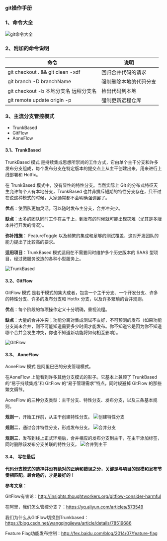 ### git操作手册

### 1、命令大全

![git命令大全](https://s1.ax1x.com/2020/10/12/027NMd.jpg)

### 2、附加的命令说明

| 命令                                  | 说明                   |
| ------------------------------------- | ---------------------- |
| git checkout . && git clean -xdf      | 回归合并代码的请求     |
| git branch -D branchName              | 强制删除本地的代码分支 |
| git checkout -b 本地分支名 远程分支名 | 检出代码到本地         |
| git remote update origin -p           | 强制更新远程仓库       |

### 3、主流分支管控模式

- TrunkBased
- GitFlow
- AoneFlow

#### 3.1、TrunkBased

TrunkBased 模式 是持续集成思想所崇尚的工作方式，它由单个主干分支和许多发布分支组成，每个发布分支在特定版本的提交点上从主干创建出来，用来进行上线部署和 Hotfix。

在 TrunkBased 模式中，没有显性的特性分支。当然实际上 Git 的分布式特征天生允许每个人有本地分支，TrunkBased 也并非排斥短期的特性分支存在，只不过在说这种模式的时候，大家通常都不会明确强调罢了。

**优点**：使团队更加灵活。可以随时发布主分支，合并冲突少。

**缺点**：太多的团队同时工作在主干上，到发布的时候就可能出现灾难（尤其是多版本并行开发的情况）。

**弥补措施**： FeatureToggle 以及频繁的集成和足够的测试覆盖，这对开发团队的能力提出了比较高的要求。

**适用项目**：TrunkBased 模式适用在不需要同时维护多个历史版本的 SAAS 型项目，经过微服务改造的各种小型服务上。

![TrunkBased](https://s1.ax1x.com/2020/10/12/02x2y8.png)


#### 3.2、GitFlow

GitFlow 模式 是若干模式的集大成者，包含一个主干分支、一个开发分支、许多的特性分支、许多的发布分支和 Hotfix 分支，以及许多繁琐的合并规则。

**优点**：每个阶段的每项操作定义十分明确，重视流程。

**缺点**：大量的合并冲突；功能分离对集成测试不友好，不可预测的发布（如果功能分支尚未合并，则不可能知道需要多少时间才能发布。你不知道它是因为你不知道哪个合并会发生冲突，你也不知道新功能将如何相互影响）。

![GitFlow](https://s1.ax1x.com/2020/10/12/02xoYn.png)




#### 3.3、 AoneFlow

AoneFlow 模式 是阿里巴巴的分支管理模式。

在AoneFlow 上能看到许多其他分支模式的影子。它基本上兼顾了 TrunkBased 的“易于持续集成”和 GitFlow 的“易于管理需求”特点，同时规避掉 GitFlow 的那些繁文缛节。

AoneFlow 的三种分支类型：主干分支、特性分支、发布分支，以及三条基本规则。

**规则一**，开始工作前，从主干创建特性分支。
![创建特性分支](https://s1.ax1x.com/2020/10/12/02xcSP.png)

**规则二**，通过合并特性分支，形成发布分支。
![合并分支](https://s1.ax1x.com/2020/10/12/02xgQf.png)

**规则三**，发布到线上正式环境后，合并相应的发布分支到主干，在主干添加标签，同时删除该发布分支关联的特性分支。
![合并到主干](https://s1.ax1x.com/2020/10/12/02xROS.png)

#### 3.4、 写在最后



**代码分支模式的选择并没有绝对的正确和错误之分，关键是与项目的规模和发布节奏相匹配。最合适的，才是最好的！**

**参考文章**：

GitFlow有害论：http://insights.thoughtworkers.org/gitflow-consider-harmful

在阿里，我们怎么管控分支？：https://yq.aliyun.com/articles/573549

我们为什么从GitFlow切换到Trunkbased：https://blog.csdn.net/wangqingjiewa/article/details/78519686

Feature Flag功能发布控制：http://fex.baidu.com/blog/2014/07/feature-flag


